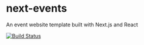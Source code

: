 # next-events
An event website template built with Next.js and React

[![Build Status](https://travis-ci.org/alexnm/next-events.svg?branch=master)](https://travis-ci.org/alexnm/next-events)
